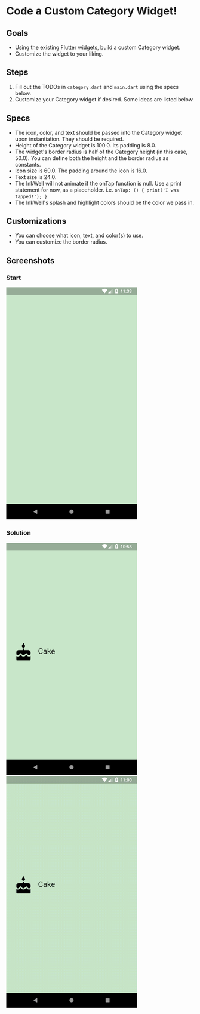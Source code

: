 # Code a Custom Category Widget!

## Goals
 - Using the existing Flutter widgets, build a custom Category widget.
 - Customize the widget to your liking.

## Steps
 1. Fill out the TODOs in `category.dart` and `main.dart` using the specs below.
 2. Customize your Category widget if desired. Some ideas are listed below.

## Specs
 - The icon, color, and text should be passed into the Category widget upon instantiation. They should be required.
 - Height of the Category widget is 100.0. Its padding is 8.0.
 - The widget's border radius is half of the Category height (in this case, 50.0). You can define both the height and the border radius as constants.
 - Icon size is 60.0. The padding around the icon is 16.0.
 - Text size is 24.0.
 - The InkWell will not animate if the onTap function is null. Use a print statement for now, as a placeholder. i.e. ```onTap: () { print('I was tapped!'); }```
 - The InkWell's splash and highlight colors should be the color we pass in.

## Customizations
 - You can choose what icon, text, and color(s) to use.
 - You can customize the border radius.

## Screenshots

### Start
<img src='../../screenshots/02_category_widget.png' width='350'>

### Solution
<img src='../../screenshots/02_category_widget_2.png' width='350'> &nbsp; &nbsp; <img src='../../screenshots/02_category_widget_3.gif' width='350'>

